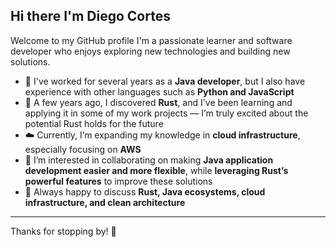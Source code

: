 ## Hi there I'm Diego Cortes

Welcome to my GitHub profile
I'm a passionate learner and software developer who enjoys exploring new technologies and building new solutions.

- 🔭 I've worked for several years as a **Java developer**, but I also have experience with other languages such as **Python and JavaScript**
- 🦀 A few years ago, I discovered **Rust**, and I've been learning and applying it in some of my work projects — I’m truly excited about the potential Rust holds for the future
- ☁️ Currently, I’m expanding my knowledge in **cloud infrastructure**, especially focusing on **AWS**
- 👯 I’m interested in collaborating on making **Java application development easier and more flexible**, while **leveraging Rust’s powerful features** to improve these solutions
- 💬 Always happy to discuss **Rust, Java ecosystems, cloud infrastructure, and clean architecture**

---

Thanks for stopping by! 🚀
